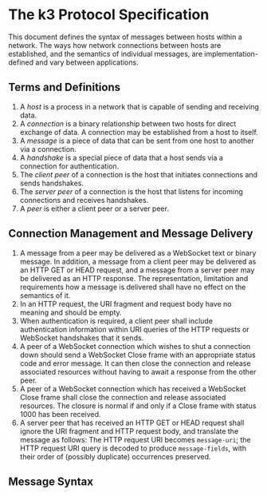 # The k3 Protocol Specification

This document defines the syntax of messages between hosts within a network. The
ways how network connections between hosts are established, and the semantics of
individual messages, are implementation-defined and vary between applications.

## Terms and Definitions

1. A _host_ is a process in a network that is capable of sending and receiving
   data.
2. A _connection_ is a binary relationship between two hosts for direct exchange
   of data. A connection may be established from a host to itself.
3. A _message_ is a piece of data that can be sent from one host to another via
   a connection.
4. A _handshake_ is a special piece of data that a host sends via a connection
   for authentication.
5. The _client peer_ of a connection is the host that initiates connections and
   sends handshakes.
6. The _server peer_ of a connection is the host that listens for incoming
   connections and receives handshakes.
7. A _peer_ is either a client peer or a server peer.

## Connection Management and Message Delivery

1. A message from a peer may be delivered as a WebSocket text or binary message.
   In addition, a message from a client peer may be delivered as an HTTP GET or
   HEAD request, and a message from a server peer may be delivered as an HTTP
   response. The representation, limitation and requirements how a message is
   delivered shall have no effect on the semantics of it.
2. In an HTTP request, the URI fragment and request body have no meaning and
   should be empty.
3. When authentication is required, a client peer shall include authentication
   information within URI queries of the HTTP requests or WebSocket handshakes
   that it sends.
4. A peer of a WebSocket connection which wishes to shut a connection down
   should send a WebSocket Close frame with an appropriate status code and error
   message. It can then close the connection and release associated resources
   without having to await a response from the other peer.
5. A peer of a WebSocket connection which has received a WebSocket Close frame
   shall close the connection and release associated resources. The closure is
   normal if and only if a Close frame with status 1000 has been received.
6. A server peer that has received an HTTP GET or HEAD request shall ignore the
   URI fragment and HTTP request body, and translate the message as follows: The
   HTTP request URI becomes `message-uri`; the HTTP request URI query is decoded
   to produce `message-fields`, with their order of (possibly duplicate)
   occurrences preserved.

## Message Syntax

